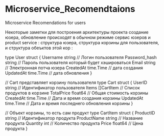 # Microservice_Recomendtaions
Microservice Recomendations for users

Некоторые заметки для построения архитектуры проекта
создание юзера, обновление происходят в обычном режиме
сервис юзеров и product service : структура юзера, структура корзины для пользователя, и структура обеъктов этой кор : 

type User struct {
  Username      string        // Логин пользователя
  Password_hash string        // Пароль пользователя который будет хэшироваться
  Email         string        // Электронная потча юзера
  CreatedAt time.Time         // дата создания 
	UpdatedAt time.Time         // дата обновления 
}

// Cart представляет корзину пользователя
type Cart struct {
	UserID     string        // Идентификатор пользователя
	Items      []CartItem    // Список продуктов в корзине
	TotalPrice float64       // Общая стоимость корзины
	CreatedAt  time.Time     // Дата и время создания корзины
	UpdatedAt  time.Time     // Дата и время последнего обновления корзины
}

// Объект корзины, то есть сам продукт
type CartItem struct {
	ProductID   string      // Идентификатор продукта
	ProductName string      // Название продукта
	Quantity    int         // Количество продукта
	Price       float64     // Цена продукта
}
